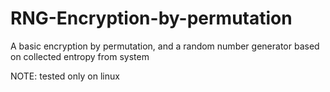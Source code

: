 # RNG-Encryption-by-permutation
A basic encryption by permutation, and a random number generator based on collected entropy from system

NOTE: tested only on linux
